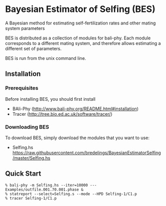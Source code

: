 # Bayesian Estimator of Selfing (BES)
A Bayesian method for estimating self-fertilization rates and other mating system parameters

BES is distributed as a collection of modules for bali-phy.  Each
module corresponds to a different mating system, and therefore allows
estimating a different set of parameters.

BES is run from the unix command line.

## Installation

### Prerequisites

Before installing BES, you should first install
* BAli-Phy (http://www.bali-phy.org/README.html#installation)
* Tracer (http://tree.bio.ed.ac.uk/software/tracer/)

### Downloading BES

To download BES, simply download the modules that you want to use:
* Selfing.hs https://raw.githubusercontent.com/bredelings/BayesianEstimatorSelfing/master/Selfing.hs


## Quick Start

```
% bali-phy -m Selfing.hs --iter=10000 --- Examples/outfile.001.70.001.phase &
% statreport --select=Selfing.s --mode --HPD Selfing-1/C1.p
% tracer Selfing-1/C1.p
```